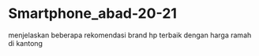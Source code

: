 # Smartphone_abad-20-21
menjelaskan beberapa rekomendasi brand hp terbaik dengan harga ramah di kantong
